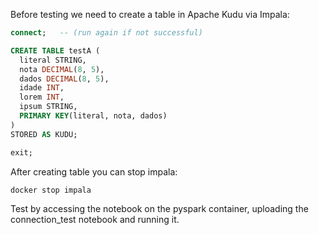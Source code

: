 Before testing we need to create a table in Apache Kudu via Impala:
```SQL
connect;   -- (run again if not successful)

CREATE TABLE testA (
  literal STRING,
  nota DECIMAL(8, 5),
  dados DECIMAL(8, 5),
  idade INT,
  lorem INT,
  ipsum STRING,
  PRIMARY KEY(literal, nota, dados)
)
STORED AS KUDU;

exit;
```
After creating table you can stop impala:
```bash
docker stop impala
```
Test by accessing the notebook on the pyspark container, uploading the connection_test notebook and running it.